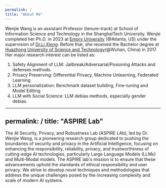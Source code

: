 ```yaml
---
permalink: /
title: "About Me"
---
```


Wenjie Wang  is an assistant Professor (tenure-track) at School of Information Science and Technology in the ShanghaiTech University. Wenjie completed her Ph.D. in 2023 at [Emory 
University](https://www.emory.edu/home/index.html) (@Atlanta, US) under the supervision of [Dr.Li Xiong](https://www.cs.emory.edu/~lxiong/). Before that, she received the Bachelor degree at [Huazhong University of Science and Technology](https://english.hust.edu.cn/)(@Wuhan, China) in 2017. Her major research interest can be listed as:
1. Safety Alignment of LLM: Jailbreak/Adversarial/Posioning Attacks and defenses methods.
2. Privacy Preserving: Differential Privacy, Machine Unlearning, Federated Learning
3. LLM personalization: Benchmark dataset building, Fine-tuning and Model Editing
4. LLM with Social Science: LLM debias methods, especially gender debias.


---
permalink: /
title: "ASPIRE Lab"
---
The AI Security, Privacy, and Robustness Lab (ASPIRE LAb), led by Dr. Wenjie Wang, is a pioneering research group dedicated to pushing the boundaries of security and privacy in the Artificial Intelligence, focusing on enhancing the responsibility, reliability, privacy, and trustworthiness of cutting-edge AI technologies, particularly Large Language Models (LLMs) and Multi-Modal models. The ASPIRE lab's mission is to ensure that these advancements uphold the standards of ethical responsibility and user privacy. We strive to develop novel techniques and methodologies that address the unique challenges posed by the increasing complexity and scale of modern AI systems.
